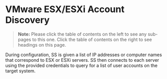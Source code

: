 [title]: # (VMware ESX/ESXi Account Discovery)
[tags]: # (Discovery, VMware, ESX/ESXi, rpc)
[priority]: # (1000)

# VMware ESX/ESXi Account Discovery 

> **Note:** Please click the table of contents on the left to see any sub-pages to this one. Click the table of contents on the right to see headings on this page.

During configuration, SS is given a list of IP addresses or computer names that correspond to ESX or ESXi servers. SS then connects to each server using the provided credentials to query for a list of user accounts on the target system.